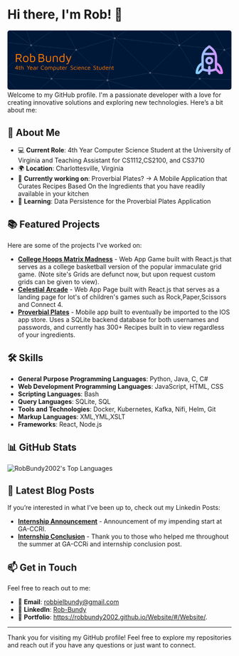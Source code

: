 # Hi there, I'm Rob! 👋
![Personal Banner](https://github.com/RobBundy2002/Website/blob/master/github-header-image%20(10).png)
Welcome to my GitHub profile. I'm a passionate developer with a love for creating innovative solutions and exploring new technologies. Here’s a bit about me:

## 🚀 About Me
- 💻 **Current Role**: 4th Year Computer Science Student at the University of Virginia and Teaching Assistant for CS1112,CS2100, and CS3710
- 🌍 **Location**: Charlottesville, Virginia
- 🔭 **Currently working on**: Proverbial Plates? -> A Mobile Application that Curates Recipes Based On the Ingredients that you have readily available in your kitchen
- 🌱 **Learning**: Data Persistence for the Proverbial Plates Application

## 📚 Featured Projects
Here are some of the projects I've worked on:

- [**College Hoops Matrix Madness**](https://matrix-madness-frontend.onrender.com/) - Web App Game built with React.js that serves as a college basketball version of the popular immaculate grid game. (Note site's Grids are defunct now, but upon request custom grids can be given to view).
- [**Celestial Arcade**](https://robbundy2002.github.io/Gaming-Website-Project/) - Web App Page built with React.js that serves as a landing page for lot's of children's games such as Rock,Paper,Scissors and Connect 4.
- [**Proverbial Plates**](https://github.com/RobBundy2002/AppIdea) - Mobile app built to eventually be imported to the IOS app store. Uses a SQLite backend database for both usernames and passwords, and currently has 300+ Recipes built in to view regardless of your ingredients.

## 🛠️ Skills
- **General Purpose Programming Languages**: Python, Java, C, C#
- **Web Development Programming Languages**: JavaScript, HTML, CSS
- **Scripting Languages**: Bash
- **Query Languages**: SQLite, SQL
- **Tools and Technologies**: Docker, Kubernetes, Kafka, Nifi, Helm, Git
- **Markup Languages**: XML,YML,XSLT
- **Frameworks**: React, Node.js

## 📊 GitHub Stats
![RobBundy2002's Top Languages](https://github-readme-stats.vercel.app/api/top-langs/?username=RobBundy2002&theme=dracula&show_icons=true&hide_border=false&layout=compact)

## 📝 Latest Blog Posts
If you’re interested in what I’ve been up to, check out my Linkedin Posts:
- [**Internship Announcement**](https://www.linkedin.com/posts/rob-bundy-192035223_i-am-thrilled-to-announce-that-i-will-be-activity-7189695070097285120-JGvI?utm_source=share&utm_medium=member_desktop) - Announcement of my impending start at GA-CCRI.
- [**Internship Conclusion**](https://www.linkedin.com/posts/rob-bundy-192035223_as-my-summer-internship-came-to-an-end-last-activity-7228786819348246535-B4aM?utm_source=share&utm_medium=member_desktop) - Thank you to those who helped me throughout the summer at GA-CCRi and internship conclusion post.

## 📫 Get in Touch
Feel free to reach out to me:
- 📧 **Email**: [robbielbundy@gmail.com](mailto:robbielbundy@gmail.com)
- 🔗 **LinkedIn**: [Rob-Bundy](https://www.linkedin.com/in/rob-bundy-19035223/)
- 📱 **Portfolio**: https://robbundy2002.github.io/Website/#/Website/.
---

Thank you for visiting my GitHub profile! Feel free to explore my repositories and reach out if you have any questions or just want to connect.

